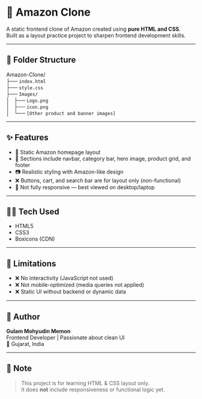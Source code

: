 # 🛒 Amazon Clone

A static frontend clone of Amazon created using **pure HTML and CSS**.  
Built as a layout practice project to sharpen frontend development skills.

---

## 📁 Folder Structure

Amazon-Clone/  
├── `index.html`  
├── `style.css`  
├── `Images/`  
│   ├── `Logo.png`  
│   ├── `icon.png`  
│   └── `[Other product and banner images]`

---

## ✨ Features

- 🧱 Static Amazon homepage layout
- 🔲 Sections include navbar, category bar, hero image, product grid, and footer
- 📷 Realistic styling with Amazon-like design
- ❌ Buttons, cart, and search bar are for layout only (non-functional)
- 📱 Not fully responsive — best viewed on desktop/laptop

---

## 🧑‍💻 Tech Used

- HTML5
- CSS3
- Boxicons (CDN)

---

## 🚫 Limitations

- ❌ No interactivity (JavaScript not used)
- ❌ Not mobile-optimized (media queries not applied)
- ❌ Static UI without backend or dynamic data

---

## 👤 Author

**Gulam Mohyudin Memon**  
Frontend Developer | Passionate about clean UI  
📍 Gujarat, India

---

## 📌 Note

> This project is for learning HTML & CSS layout only.  
> It does **not** include responsiveness or functional logic yet.
